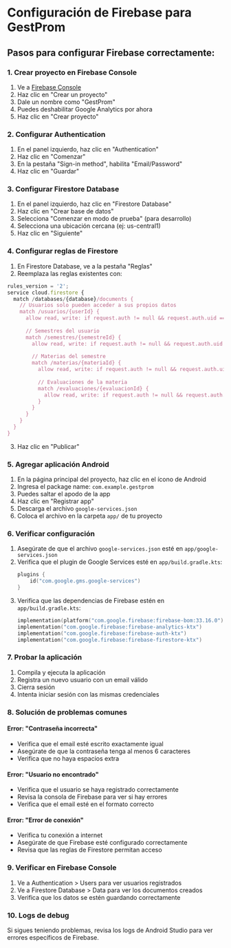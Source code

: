 # Configuración de Firebase para GestProm

## Pasos para configurar Firebase correctamente:

### 1. Crear proyecto en Firebase Console

1. Ve a [Firebase Console](https://console.firebase.google.com/)
2. Haz clic en "Crear un proyecto"
3. Dale un nombre como "GestProm"
4. Puedes deshabilitar Google Analytics por ahora
5. Haz clic en "Crear proyecto"

### 2. Configurar Authentication

1. En el panel izquierdo, haz clic en "Authentication"
2. Haz clic en "Comenzar"
3. En la pestaña "Sign-in method", habilita "Email/Password"
4. Haz clic en "Guardar"

### 3. Configurar Firestore Database

1. En el panel izquierdo, haz clic en "Firestore Database"
2. Haz clic en "Crear base de datos"
3. Selecciona "Comenzar en modo de prueba" (para desarrollo)
4. Selecciona una ubicación cercana (ej: us-central1)
5. Haz clic en "Siguiente"

### 4. Configurar reglas de Firestore

1. En Firestore Database, ve a la pestaña "Reglas"
2. Reemplaza las reglas existentes con:

```javascript
rules_version = '2';
service cloud.firestore {
  match /databases/{database}/documents {
    // Usuarios solo pueden acceder a sus propios datos
    match /usuarios/{userId} {
      allow read, write: if request.auth != null && request.auth.uid == userId;
      
      // Semestres del usuario
      match /semestres/{semestreId} {
        allow read, write: if request.auth != null && request.auth.uid == userId;
        
        // Materias del semestre
        match /materias/{materiaId} {
          allow read, write: if request.auth != null && request.auth.uid == userId;
          
          // Evaluaciones de la materia
          match /evaluaciones/{evaluacionId} {
            allow read, write: if request.auth != null && request.auth.uid == userId;
          }
        }
      }
    }
  }
}
```

3. Haz clic en "Publicar"

### 5. Agregar aplicación Android

1. En la página principal del proyecto, haz clic en el ícono de Android
2. Ingresa el package name: `com.example.gestprom`
3. Puedes saltar el apodo de la app
4. Haz clic en "Registrar app"
5. Descarga el archivo `google-services.json`
6. Coloca el archivo en la carpeta `app/` de tu proyecto

### 6. Verificar configuración

1. Asegúrate de que el archivo `google-services.json` esté en `app/google-services.json`
2. Verifica que el plugin de Google Services esté en `app/build.gradle.kts`:
   ```kotlin
   plugins {
       id("com.google.gms.google-services")
   }
   ```
3. Verifica que las dependencias de Firebase estén en `app/build.gradle.kts`:
   ```kotlin
   implementation(platform("com.google.firebase:firebase-bom:33.16.0"))
   implementation("com.google.firebase:firebase-analytics-ktx")
   implementation("com.google.firebase:firebase-auth-ktx")
   implementation("com.google.firebase:firebase-firestore-ktx")
   ```

### 7. Probar la aplicación

1. Compila y ejecuta la aplicación
2. Registra un nuevo usuario con un email válido
3. Cierra sesión
4. Intenta iniciar sesión con las mismas credenciales

### 8. Solución de problemas comunes

#### Error: "Contraseña incorrecta"
- Verifica que el email esté escrito exactamente igual
- Asegúrate de que la contraseña tenga al menos 6 caracteres
- Verifica que no haya espacios extra

#### Error: "Usuario no encontrado"
- Verifica que el usuario se haya registrado correctamente
- Revisa la consola de Firebase para ver si hay errores
- Verifica que el email esté en el formato correcto

#### Error: "Error de conexión"
- Verifica tu conexión a internet
- Asegúrate de que Firebase esté configurado correctamente
- Revisa que las reglas de Firestore permitan acceso

### 9. Verificar en Firebase Console

1. Ve a Authentication > Users para ver usuarios registrados
2. Ve a Firestore Database > Data para ver los documentos creados
3. Verifica que los datos se estén guardando correctamente

### 10. Logs de debug

Si sigues teniendo problemas, revisa los logs de Android Studio para ver errores específicos de Firebase. 